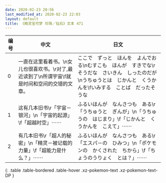 ```yaml
---
date: 2020-02-23 20:56
last_modified_at: 2020-02-23 22:03
layout: default
title: 《精灵宝可梦 珍珠／钻石》文本 471
---
```

| 编号 | 中文 | 日文 |
| ---- | ---- | ---- |
| 0 | 一直在这里看着书。\n女儿也很喜欢书。\r对了,最近读到了\n所谓宇宙\f就是时间和空间的交错的文章。 | ここで　ずっと　ほんを　よんでおる\nむすこも　ほんが　すきでな\rそうだな　さいきん　しったのだが\nうちゅうとは　じかんと　くうかんを\fいみする　ことば　だったそうな |
| 1 | 这有几本旧书\r「宇宙－银河」\n「宇宙的起源」\f「超越时空」⋯⋯ | ふるいほんが　なんさつも　ある\r「うちゅうと　ぎんが」\n「うちゅうの　はじまり」\f「じかんと　くうかんを　こえて」⋯⋯ |
| 2 | 有几本旧书\r「超人的秘密」\n「精灵－被记载的力量」\f「超能力是什么？」⋯⋯ | ふるいほんが　なんさつも　ある\r「エスパ－の　ひみつ」\n「ポケモンの　かくされた　ちから」\f「ちょうのうりょく　とは？」⋯⋯ |
{: .table .table-bordered .table-hover .xz-pokemon-text .xz-pokemon-text-DP }